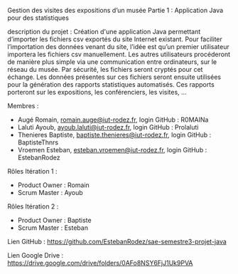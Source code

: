Gestion des visites des expositions d’un musée
Partie 1 : Application Java pour des statistiques

description du projet : 
Création d'une application Java permettant d’importer les fichiers csv exportés du site Internet existant. 
Pour faciliter l’importation des données venant du site, l’idée est qu’un premier utilisateur importera les fichiers csv manuellement. 
Les autres utilisateurs procéderont de manière plus simple via une communication entre ordinateurs, sur le réseau du musée. 
Par sécurité, les fichiers seront cryptés pour cet échange.
Les données présentes sur ces fichiers seront ensuite utilisées pour la génération des rapports statistiques automatisés.
Ces rapports porteront sur les expositions, les conférenciers, les visites, ...

Membres : 
  - Augé Romain, romain.auge@iut-rodez.fr, login GitHub : R0MAINa
  - Laluti Ayoub, ayoub.laluti@iut-rodez.fr, login GitHub : Prolaluti
  - Thenieres Baptiste, baptiste.thenieres@iut-rodez.fr, login GitHub : BaptisteThnrs
  - Vroemen Esteban, esteban.vroemen@iut-rodez.fr, login GitHub : EstebanRodez

Rôles Itération 1 :
 - Product Owner : Romain
 - Scrum Master : Ayoub

Rôles Itération 2 :
 - Product Owner : Baptiste
 - Scrum Master : Esteban

Lien GitHub : https://github.com/EstebanRodez/sae-semestre3-projet-java

Lien Google Drive : https://drive.google.com/drive/folders/0AFo8NSY6FjJ1Uk9PVA
